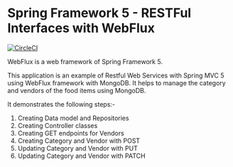 # Spring Framework 5 - RESTFul Interfaces with WebFlux
[![CircleCI](https://circleci.com/gh/yerasoni20/restservices-spring5-mvc-webflux/tree/master.svg?style=svg)](https://circleci.com/gh/yerasoni20/restservices-spring5-mvc-webflux/tree/master)


WebFlux is a web framework of Spring Framework 5.

This application is an example of Restful Web Services with Spring MVC 5 using WebFlux framework with MongoDB. It helps to manage the category and vendors of the food items using MongoDB. 

It demonstrates the following steps:-

1) Creating Data model and Repositories
2) Creating Controller classes
3) Creating GET endpoints for Vendors
4) Creating Category and Vendor with POST
5) Updating Category and Vendor with PUT
6) Updating Category and Vendor with PATCH
